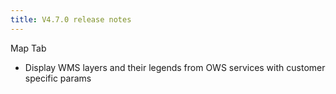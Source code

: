 ```yaml
---
title: V4.7.0 release notes
---
```


Map Tab

- Display WMS layers and their legends from OWS services with customer specific params
